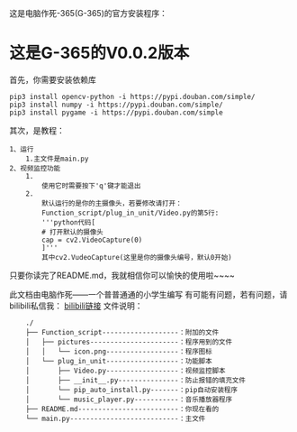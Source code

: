 这是电脑作死-365(G-365)的官方安装程序： 
# 这是G-365的V0.0.2版本
首先，你需要安装依赖库
```shell
pip3 install opencv-python -i https://pypi.douban.com/simple/
pip3 install numpy -i https://pypi.douban.com/simple/
pip3 install pygame -i https://pypi.douban.com/simple
```
其次，是教程：
````
1、运行
    1.主文件是main.py
2、视频监控功能
    1.
        使用它时需要按下'q'键才能退出
    2.
        默认运行的是你的主摄像头，若要修改请打开：
        Function_script/plug_in_unit/Video.py的第5行:
        '''python代码[
        # 打开默认的摄像头
        cap = cv2.VideoCapture(0)
        ]'''
        其中cv2.VudeoCapture(这里是你的摄像头编号，默认0开始)
````
只要你读完了README.md，我就相信你可以愉快的使用啦~~~~

此文档由电脑作死——一个普普通通的小学生编写
有可能有问题，若有问题，请bilibili私信我：
[bilibili链接](https://space.bilibili.com/687441273?spm_id_from=333.1007.0.0)
文件说明：
```
    ./
    ├── Function_script-------------------：附加的文件
    │   ├── pictures----------------------：程序用到的文件
    │   │   └── icon.png------------------：程序图标
    │   └── plug_in_unit------------------：功能脚本
    │       ├── Video.py------------------：视频监控脚本
    │       ├── __init__.py---------------：防止报错的填充文件
    │       └── pip_auto_install.py-------：pip自动安装程序
    │       └── music_player.py-----------：音乐播放器程序
    ├── README.md-------------------------：你现在看的
    └── main.py---------------------------：主文件
```